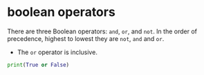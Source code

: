 # boolean operators
There are three Boolean operators: `and`, `or`, and `not`. In the order of precedence, highest to lowest they are `not`, `and` and `or`.

- The `or` operator is inclusive.

```Python
print(True or False)
```

